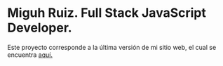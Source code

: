 # Miguh Ruiz. Full Stack JavaScript Developer.
Este proyecto corresponde a la última versión de mi sitio web, el cual se encuentra [aquí.](http://miguhruiz.xyz)
